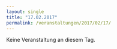 ```yaml
---
layout: single
title: "17.02.2017"
permalink: /veranstaltungen/2017/02/17/
---
```


Keine Veranstaltung an diesem Tag.
